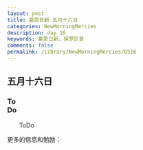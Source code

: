 ```yaml
---
layout: post
title: 晨恩日新 五月十六日
categories: NewMorningMercies
description: day 16
keywords: 晨恩日新，保罗区普
comments: false
permalink: /library/NewMorningMercies/0516
---
```


## 五月十六日

### To <br> Do

&emsp;&emsp;ToDo

更多的信息和勉励：[]()
